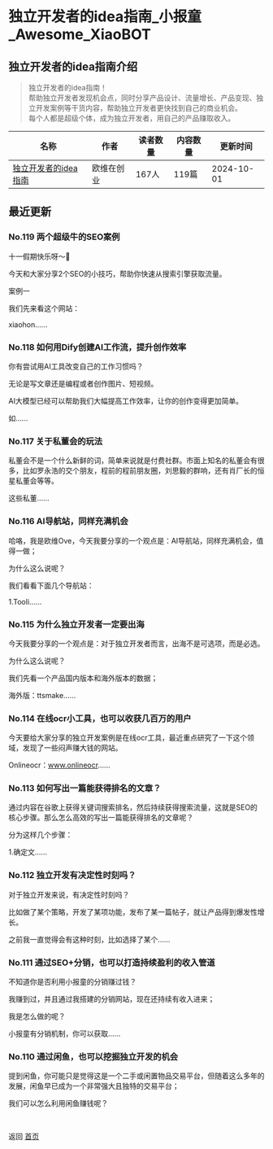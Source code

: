 # 独立开发者的idea指南_小报童_Awesome_XiaoBOT

## 独立开发者的idea指南介绍
> 独立开发者的idea指南！    
帮助独立开发者发现机会点，同时分享产品设计、流量增长、产品变现、独立开发案例等干货内容，帮助独立开发者更快找到自己的商业机会。    
每个人都是超级个体，成为独立开发者，用自己的产品赚取收入。  
  


|名称|作者|读者数量|内容数量|更新时间|
|---|---|---|---|---|
|[独立开发者的idea指南](https://xiaobot.net/p/Ove2022?refer=0b133df9-27dc-423b-8101-639049001c13)|欧维在创业|167人|119篇|2024-10-01|

## 最近更新
### No.119 两个超级牛的SEO案例

十一假期快乐呀～🎉

今天和大家分享2个SEO的小技巧，帮助你快速从搜索引擎获取流量。

案例一

我们先来看这个网站：

xiaohon......

### No.118 如何用Dify创建AI工作流，提升创作效率

你有尝试用AI工具改变自己的工作习惯吗？

无论是写文章还是编程或者创作图片、短视频。

AI大模型已经可以帮助我们大幅提高工作效率，让你的创作变得更加简单。

如......

### No.117 关于私董会的玩法

私董会不是一个什么新鲜的词，简单来说就是付费社群。市面上知名的私董会有很多，比如罗永浩的交个朋友，程前的程前朋友圈，刘思毅的群响，还有肖厂长的恒星私董会等等。

这些私董......

### No.116 AI导航站，同样充满机会

哈咯，我是欧维Ove，今天我要分享的一个观点是：AI导航站，同样充满机会，值得一做；

为什么这么说呢？

我们看看下面几个导航站：

1.Tooli......

### No.115 为什么独立开发者一定要出海

今天我要分享的一个观点是：对于独立开发者而言，出海不是可选项，而是必选。

为什么这么说呢？

我们先看一个产品国内版本和海外版本的数据；

海外版：ttsmake......

### No.114 在线ocr小工具，也可以收获几百万的用户

今天要给大家分享的独立开发案例是在线ocr工具，最近重点研究了一下这个领域，发现了一些闷声赚大钱的网站。

Onlineocr：www.onlineocr......

### No.113 如何写出一篇能获得排名的文章？

通过内容在谷歌上获得关键词搜索排名，然后持续获得搜索流量，这就是SEO的核心步骤。那么怎么高效的写出一篇能获得排名的文章呢？

分为这样几个步骤：

1.确定文......

### No.112 独立开发有决定性时刻吗？

对于独立开发来说，有决定性时刻吗？

比如做了某个策略，开发了某项功能，发布了某一篇帖子，就让产品得到爆发性增长。

之前我一直觉得会有这种时刻，比如选择了某个......

### No.111 通过SEO+分销，也可以打造持续盈利的收入管道

不知道你是否利用小报童的分销赚过钱？

我赚到过，并且通过我搭建的分销网站，现在还持续有收入进来；

我是怎么做的呢？

小报童有分销机制，你可以获取......

### No.110 通过闲鱼，也可以挖掘独立开发的机会

提到闲鱼，你可能只是觉得这是一个二手或闲置物品交易平台，但随着这么多年的发展，闲鱼早已成为一个非常强大且独特的交易平台；

我们可以怎么利用闲鱼赚钱呢？


<a href="https://github.com/Reno9527/awesome-xiaobot" style="color: white; text-decoration: none;">awesome-xiaobot</a>

返回 [首页](../README.md)
